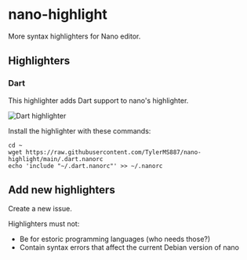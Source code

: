 # nano-highlight
More syntax highlighters for Nano editor.

## Highlighters

### Dart

This highlighter adds Dart support to nano's highlighter.

![Dart highlighter](https://github.com/TylerMS887/nano-highlight/assets/115214762/36cfb212-6e79-4278-873a-bca8e1eb86cd)

Install the highlighter with these commands:
```shell
cd ~
wget https://raw.githubusercontent.com/TylerMS887/nano-highlight/main/.dart.nanorc
echo 'include "~/.dart.nanorc"' >> ~/.nanorc
```

## Add new highlighters

Create a new issue.

Highlighters must not:
* Be for estoric programming languages (who needs those?)
* Contain syntax errors that affect the current Debian version of nano
